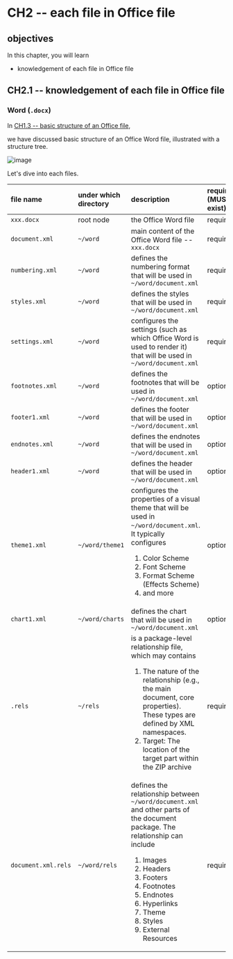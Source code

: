 # CH2 -- each file in Office file
## objectives
In this chapter, you will learn

+ knowledgement of each file in Office file

## CH2.1 -- knowledgement of each file in Office file
### Word (`.docx`)
In [CH1.3 -- basic structure of an Office file](https://github.com/40843245/OOXML/blob/main/Word/structure/CH1%20--%20structure%20of%20a%20Document.md#word-docx),

we have discussed basic structure of an Office Word file, illustrated with a structure tree.

![image](https://github.com/user-attachments/assets/2feb2ea4-c7cb-4a4b-ac22-df93e446f54f)

Let's dive into each files.

| file name | under which directory | description | required</br>(MUST exist) | notice |
| :-- | :-- | :-- | :-- | :-- |
| `xxx.docx` | root node | the Office Word file | required | |
| `document.xml` | `~/word` | main content of the Office Word file -- `xxx.docx` | required | |
| `numbering.xml` | `~/word` | defines the numbering format that will be used in `~/word/document.xml`| required | |
| `styles.xml` | `~/word` | defines the styles that will be used in `~/word/document.xml` | required | |
| `settings.xml` | `~/word` | configures the settings (such as which Office Word is used to render it) that will be used in `~/word/document.xml` | required | |
| `footnotes.xml` | `~/word` | defines the footnotes that will be used in `~/word/document.xml` | optional | |
| `footer1.xml` | `~/word` | defines the footer that will be used in `~/word/document.xml` | optional | |
| `endnotes.xml` | `~/word` | defines the endnotes that will be used in `~/word/document.xml` | optional | |
| `header1.xml` | `~/word` | defines the header that will be used in `~/word/document.xml` | optional | |
| `theme1.xml` | `~/word/theme1` | configures the properties of a visual theme that will be used in `~/word/document.xml`. It typically configures<ol><li>Color Scheme</li><li>Font Scheme</li><li>Format Scheme (Effects Scheme)</li><li>and more</li></ol> | optional | |
| `chart1.xml` | `~/word/charts` | defines the chart that will be used in `~/word/document.xml` | optional | |
| `.rels` | `~/rels` | is a package-level relationship file, which may contains<ol><li>The nature of the relationship (e.g., the main document, core properties). These types are defined by XML namespaces.</li><li>Target: The location of the target part within the ZIP archive</li></ol> | required | |
| `document.xml.rels` | `~/word/rels` | defines the relationship between `~/word/document.xml` and other parts of the document package. The relationship can include<ol><li>Images</li><li>Headers</li><li>Footers</li><li>Footnotes</li><li>Endnotes</li><li>Hyperlinks</li><li>Theme</li><li>Styles</li><li>External Resources</li></ol> | required | |
